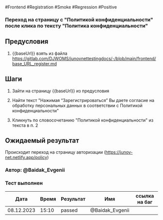 #Frontend #Registration #Smoke #Regression #Positive

### Переход на страницу c "Политикой конфиденциальности" после клика по тексту "Политика конфиденциальности"

## Предусловия

1. {{baseUrl}} взять из файла https://gitlab.com/DJWOMS/junovnettestingdocs/-/blob/main/frontend/base_URL_register.md

## Шаги

1. Зайти на страницу {{baseUrl}} из предусловия

2. Найти текст "Нажимая “Зарегистрироваться” Вы даете согласие на обработку персональных данных в соответствии с Политикой конфиденциальности"

3. Кликнуть по словосочетанию "Политикой конфиденциальности" из текста в п. 2

## Ожидаемый результат

Происходит переход на страницу авторизации (https://junov-net.netlify.app/policy)

### Автор: @Baidak_Evgenii

### Тест выполнен
|     Дата    | Время | Результат   |   Имя  | ссылка на баг |
|     ---     |  ---  |    ---      |   ---  |      ---      |
|  08.12.2023 | 15:10 |   passed    | @Baidak_Evgenii |      |